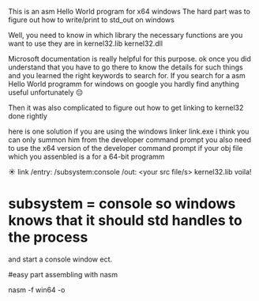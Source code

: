 This is an asm Hello World program for x64 windows
The hard part was to figure out how to write/print to std_out on windows

Well, you need to know in which library the necessary functions are you want to use
they are in kernel32.lib kernel32.dll

Microsoft documentation is really helpful for this purpose.
ok once you did understand that you have to go there to know the details for such things
and you learned the right keywords to search for.
If you search for a asm Hello World programm for windows on google you hardly find anything useful unfortunately 😔

Then it was also complicated to figure out how to get linking to kernel32 done rightly

here is one solution if you are using the windows linker link.exe
i think you can only summon him from the developer command prompt
you also need to use the x64 version of the developer command prompt if your
obj file which you assenbled is a for a 64-bit programm

☀️
link /entry:<the entry point to your program like main actually> /subsystem:console /out:<your favorite name for your programm> <your src file/s> kernel32.lib
voila!


# subsystem = console so windows knows that it should std handles to the process
and start a console window ect.

#easy part
assembling with nasm

nasm -f win64 -o <your favorite name for the object file> <src file>

